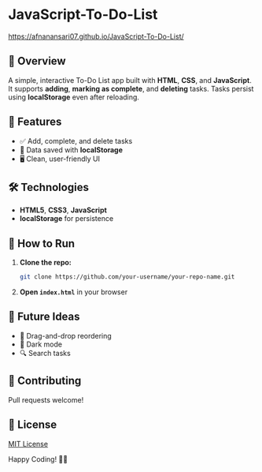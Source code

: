 <h1>JavaScript-To-Do-List</h1>

https://afnanansari07.github.io/JavaScript-To-Do-List/


## 🌟 Overview
A simple, interactive To-Do List app built with **HTML**, **CSS**, and **JavaScript**. It supports **adding**, **marking as complete**, and **deleting** tasks. Tasks persist using **localStorage** even after reloading.

## 🎯 Features
- ✅ Add, complete, and delete tasks
- 🔄 Data saved with **localStorage**
- 🖥️ Clean, user-friendly UI

## 🛠️ Technologies
- **HTML5**, **CSS3**, **JavaScript**
- **localStorage** for persistence

## 🚀 How to Run
1. **Clone the repo:**
    ```bash
    git clone https://github.com/your-username/your-repo-name.git
    ```
2. **Open `index.html`** in your browser

## 📌 Future Ideas
- 🎉 Drag-and-drop reordering
- 🎨 Dark mode
- 🔍 Search tasks

## 🤝 Contributing
Pull requests welcome!

## 📃 License
[MIT License](LICENSE)

Happy Coding! 🎯✨


